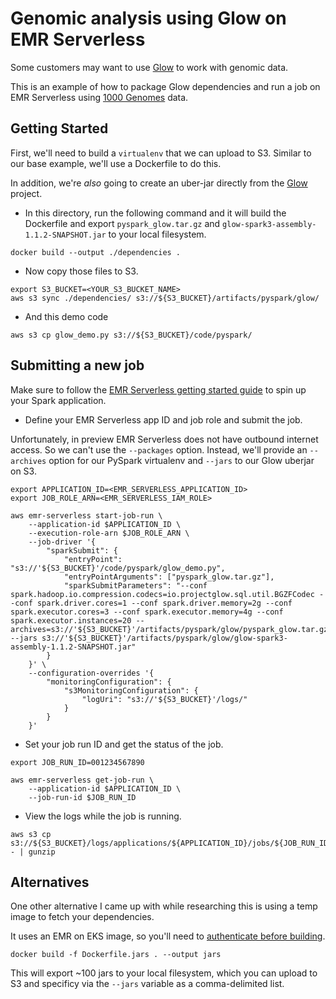 # Genomic analysis using Glow on EMR Serverless

Some customers may want to use [Glow](https://glow.readthedocs.io/en/latest/index.html) to work with genomic data.

This is an example of how to package Glow dependencies and run a job on EMR Serverless using [1000 Genomes](https://registry.opendata.aws/1000-genomes/) data.

## Getting Started

First, we'll need to build a `virtualenv` that we can upload to S3. Similar to our base example, we'll use a Dockerfile to do this.

In addition, we're _also_ going to create an uber-jar directly from the [Glow](https://github.com/projectglow/glow) project.

- In this directory, run the following command and it will build the Dockerfile and export `pyspark_glow.tar.gz` and `glow-spark3-assembly-1.1.2-SNAPSHOT.jar` to your local filesystem.

```shell
docker build --output ./dependencies .
```

- Now copy those files to S3.

```shell
export S3_BUCKET=<YOUR_S3_BUCKET_NAME>
aws s3 sync ./dependencies/ s3://${S3_BUCKET}/artifacts/pyspark/glow/
```

- And this demo code

```shell
aws s3 cp glow_demo.py s3://${S3_BUCKET}/code/pyspark/
```

## Submitting a new job

Make sure to follow the [EMR Serverless getting started guide](https://docs.aws.amazon.com/emr/latest/EMR-Serverless-UserGuide/getting-started.html) to spin up your Spark application.

- Define your EMR Serverless app ID and job role and submit the job.

Unfortunately, in preview EMR Serverless does not have outbound internet access. So we can't use the `--packages` option. Instead, we'll provide an `--archives` option for our PySpark virtualenv and `--jars` to our Glow uberjar on S3.

```shell
export APPLICATION_ID=<EMR_SERVERLESS_APPLICATION_ID>
export JOB_ROLE_ARN=<EMR_SERVERLESS_IAM_ROLE>

aws emr-serverless start-job-run \
    --application-id $APPLICATION_ID \
    --execution-role-arn $JOB_ROLE_ARN \
    --job-driver '{
        "sparkSubmit": {
            "entryPoint": "s3://'${S3_BUCKET}'/code/pyspark/glow_demo.py",
            "entryPointArguments": ["pyspark_glow.tar.gz"],
            "sparkSubmitParameters": "--conf spark.hadoop.io.compression.codecs=io.projectglow.sql.util.BGZFCodec --conf spark.driver.cores=1 --conf spark.driver.memory=2g --conf spark.executor.cores=3 --conf spark.executor.memory=4g --conf spark.executor.instances=20 --archives=s3://'${S3_BUCKET}'/artifacts/pyspark/glow/pyspark_glow.tar.gz --jars s3://'${S3_BUCKET}'/artifacts/pyspark/glow/glow-spark3-assembly-1.1.2-SNAPSHOT.jar"
        }
    }' \
    --configuration-overrides '{
        "monitoringConfiguration": {
            "s3MonitoringConfiguration": {
                "logUri": "s3://'${S3_BUCKET}'/logs/"
            }
        }
    }'
```

- Set your job run ID and get the status of the job.

```shell
export JOB_RUN_ID=001234567890

aws emr-serverless get-job-run \
    --application-id $APPLICATION_ID \
    --job-run-id $JOB_RUN_ID
```

- View the logs while the job is running.

```shell
aws s3 cp s3://${S3_BUCKET}/logs/applications/${APPLICATION_ID}/jobs/${JOB_RUN_ID}/SPARK_DRIVER/stdout.gz - | gunzip
```

## Alternatives

One other alternative I came up with while researching this is using a temp image to fetch your dependencies.

It uses an EMR on EKS image, so you'll need to [authenticate before building](https://docs.aws.amazon.com/emr/latest/EMR-on-EKS-DevelopmentGuide/docker-custom-images-steps.html).

```shell
docker build -f Dockerfile.jars . --output jars
```

This will export ~100 jars to your local filesystem, which you can upload to S3 and specificy via the `--jars` variable as a comma-delimited list.
